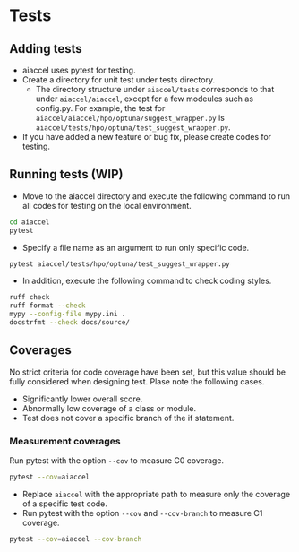 # Tests

## Adding tests

- aiaccel uses pytest for testing.
- Create a directory for unit test under tests directory.
  - The directory structure under `aiaccel/tests` corresponds to that under `aiaccel/aiaccel`, except for a few modeules such as config.py. For example, the test for `aiaccel/aiaccel/hpo/optuna/suggest_wrapper.py` is `aiaccel/tests/hpo/optuna/test_suggest_wrapper.py`.
- If you have added a new feature or bug fix, please create codes for testing.


## Running tests (WIP)

- Move to the aiaccel directory and execute the following command to run all codes for testing on the local environment.

~~~bash
cd aiaccel
pytest
~~~

- Specify a file name as an argument to run only specific code.

~~~bash
pytest aiaccel/tests/hpo/optuna/test_suggest_wrapper.py
~~~

- In addition, execute the following command to check coding styles.

~~~bash
ruff check
ruff format --check
mypy --config-file mypy.ini .
docstrfmt --check docs/source/
~~~


## Coverages

No strict criteria for code coverage have been set, but this value should be fully considered when designing test. Plase note the following cases.

- Significantly lower overall score.
- Abnormally low coverage of a class or module.
- Test does not cover a specific branch of the if statement.

### Measurement coverages

Run pytest with the option `--cov` to measure C0 coverage.

~~~bash
pytest --cov=aiaccel
~~~

- Replace `aiaccel` with the appropriate path to measure only the coverage of a specific test code.
- Run pytest with the option `--cov` and `--cov-branch` to measure C1 coverage.

~~~bash
pytest --cov=aiaccel --cov-branch
~~~
